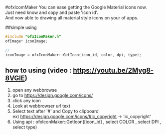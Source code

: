 #ofxIcomMaker
You can ease getting the Google Material icons now. <br />
Just need know and copy and paste 'icon id'.<br />
And now able to drawing all material style icons on your of apps.<br />


##simple using
```c++
#include "ofxIconMaker.h"
ofImage* iconImage;

//
iconImage = ofxIconMaker::GetIcon(icon_id, color, dpi, type);
```

## how to using (video : https://youtu.be/2Myg8-8VGlE)



1) open any webbrowse<br />
2) go to https://design.google.com/icons/<br />
3) click any icon<br />
4) Look at webbrowser url text<br />
5) Select text after '#' and Copy to clipboard<br />
     ex) https://design.google.com/icons/#ic_copyright -> 'ic_copyright'<br />
6) Using api : ofxIconMaker::GetIcon([icon_id] , select COLOR , select DPI , select type)<br />




